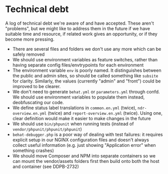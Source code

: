 # Technical debt

A log of technical debt we're aware of and have accepted. These aren't "problems", but we might like to address them in the future if we have suitable time and resource, if related work gives an opportunity, or if they become more pressing.

- There are several files and folders we don't use any more which can be safely removed
- We should use environment variables as feature switches, rather than having separate config files/envtrypoints for each environment
- The environment variable `env` is poorly named. It distinguishes between the public and admin sites, so should be called something like `subsite` for clarity. Similarly, the values (currently "admin" and "front") could be improved to be clearer.
- We don't need to generate `behat.yml` or `parameters.yml` through confd. We should use environment variables to populate them instead, deobfuscating our code.
- We define status label translations in `common.en.yml` (twice), `ndr-overview.en.yml` (twice) and `report-overview.en.yml` (twice). Using one, clear definition would make it easier to make changes in the future
- We should use `bin/phpunit` when running tests (instead of `vendor/phpunit/phpunit/phpunit`)
- `behat-debugger.php` is a poor way of dealing with test failures: it requires explicit setup in our NGINX configuration files and doesn't always collect useful information (e.g. just showing "Application error" when something crashes)
- We should move Composer and NPM into separate containers so we can mount the vendor/assets folders first then build onto both the host and container (see DDPB-2732)
